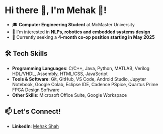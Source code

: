 # Hi there 👋, I'm Mehak 🦆!

- 🎓 **Computer Engineering Student** at McMaster University 
- 🔭 I'm interested in **NLPs, robotics and embedded systems design**
- 💼 Currently seeking a **4-month co-op position starting in May 2025**

## 🛠️ Tech Skills
- **Programming Languages**: C/C++, Java, Python, MATLAB, Verilog HDL/VHDL, Assembly, HTML/CSS, JavaScript
- **Tools & Software**: Git, GitHub, VS Code, Android Studio, Jupyter Notebook, Google Colab, Eclipse IDE, Cadence PSpice, Quartus Prime FPGA Design Software 
- **Other Skills**: Microsoft Office Suite, Google Workspace

## 📫 Let's Connect!
- **LinkedIn**: [Mehak Shah](https://www.linkedin.com/in/mehak-k-shah/)  

<!--
**qaehak/qaehak** is a ✨ _special_ ✨ repository because its `README.md` (this file) appears on your GitHub profile.

Here are some ideas to get you started:

- 🔭 I’m currently working on ...
- 🌱 I’m currently learning ...
- 👯 I’m looking to collaborate on ...
- 🤔 I’m looking for help with ...
- 💬 Ask me about ...
- 📫 How to reach me: ...
- 😄 Pronouns: ...
- ⚡ Fun fact: ...
-->

